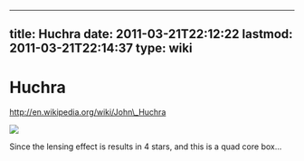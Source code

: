 
---
title: Huchra
date: 2011-03-21T22:12:22
lastmod: 2011-03-21T22:14:37
type: wiki
---
Huchra
======

http://en.wikipedia.org/wiki/John\_Huchra

![](http://en.wikipedia.org/wiki/File:Huchra%27s_Lens.jpg)

Since the lensing effect is results in 4 stars, and this is a quad core
box...
